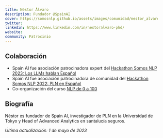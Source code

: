 ```yaml
---
title: Néstor Álvaro
description: Fundador @SpainAI
cover: https://somosnlp.github.io/assets/images/comunidad/nestor_alvaro.jpeg
twitter: 
linkedin: https://www.linkedin.com/in/nestoralvaro-phd/
website: 
community: Patrocinio
---
```


## Colaboración

- Spain AI fue asociación patrocinadora expert del [Hackathon Somos NLP 2023: Los LLMs hablan Español](https://somosnlp.org/blog/hackathon-2023)
- Spain AI fue asociación patrocinadora de comunidad del [Hackathon Somos NLP 2022: PLN en Español](https://somosnlp.org/blog/hackathon-2022)
- Co-organización del curso [NLP de 0 a 100](https://somosnlp.org/nlp-de-cero-a-cien)

## Biografía

Néstor es fundador de Spain AI, investigador de PLN en la Universidad de Tokyo y Head of Advanced Analytics en santalucía seguros.

*Última actualización: 1 de mayo de 2023*
